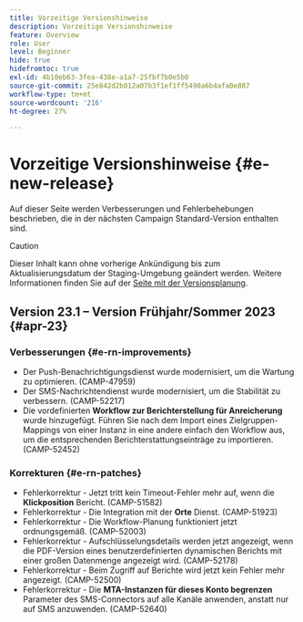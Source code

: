 ```yaml
---
title: Vorzeitige Versionshinweise
description: Vorzeitige Versionshinweise
feature: Overview
role: User
level: Beginner
hide: true
hidefromtoc: true
exl-id: 4b10eb63-3fea-438e-a1a7-25fbf7b0e5b0
source-git-commit: 25e842d2b012a07b3f1ef1ff5490a6b4afa0e887
workflow-type: tm+mt
source-wordcount: '216'
ht-degree: 27%

---
```



# Vorzeitige Versionshinweise {#e-new-release}

Auf dieser Seite werden Verbesserungen und Fehlerbehebungen beschrieben, die in der nächsten Campaign Standard-Version enthalten sind.
>[!CAUTION]
>
> Dieser Inhalt kann ohne vorherige Ankündigung bis zum Aktualisierungsdatum der Staging-Umgebung geändert werden. Weitere Informationen finden Sie auf der [Seite mit der Versionsplanung](../../rn/using/release-planning.md).

## Version 23.1 – Version Frühjahr/Sommer 2023 {#apr-23}

### Verbesserungen {#e-rn-improvements}

* Der Push-Benachrichtigungsdienst wurde modernisiert, um die Wartung zu optimieren. (CAMP-47959)
* Der SMS-Nachrichtendienst wurde modernisiert, um die Stabilität zu verbessern. (CAMP-52217)
* Die vordefinierten **Workflow zur Berichterstellung für Anreicherung** wurde hinzugefügt. Führen Sie nach dem Import eines Zielgruppen-Mappings von einer Instanz in eine andere einfach den Workflow aus, um die entsprechenden Berichterstattungseinträge zu importieren. (CAMP-52452)

### Korrekturen {#e-rn-patches}

* Fehlerkorrektur - Jetzt tritt kein Timeout-Fehler mehr auf, wenn die **Klickposition** Bericht. (CAMP-51582)
* Fehlerkorrektur - Die Integration mit der **Orte** Dienst. (CAMP-51923)
* Fehlerkorrektur - Die Workflow-Planung funktioniert jetzt ordnungsgemäß. (CAMP-52003)
* Fehlerkorrektur - Aufschlüsselungsdetails werden jetzt angezeigt, wenn die PDF-Version eines benutzerdefinierten dynamischen Berichts mit einer großen Datenmenge angezeigt wird. (CAMP-52178)
* Fehlerkorrektur - Beim Zugriff auf Berichte wird jetzt kein Fehler mehr angezeigt. (CAMP-52500)
* Fehlerkorrektur - Die **MTA-Instanzen für dieses Konto begrenzen** Parameter des SMS-Connectors auf alle Kanäle anwenden, anstatt nur auf SMS anzuwenden. (CAMP-52640)
